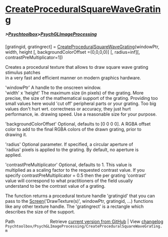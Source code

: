 # [CreateProceduralSquareWaveGrating](CreateProceduralSquareWaveGrating)
##### >[Psychtoolbox](Psychtoolbox)>[PsychGLImageProcessing](PsychGLImageProcessing)

[gratingid, gratingrect] = [CreateProceduralSquareWaveGrating](CreateProceduralSquareWaveGrating)(windowPtr, width, height [, backgroundColorOffset =(0,0,0,0)] [, radius=inf][, contrastPreMultiplicator=1])  
  
Creates a procedural texture that allows to draw square wave grating stimulus patches  
in a very fast and efficient manner on modern graphics hardware.  
  
'windowPtr' A handle to the onscreen window.  
'width' x 'height' The maximum size (in pixels) of the grating. More  
precise, the size of the mathematical support of the grating. Providing too  
small values here would 'cut off' peripheral parts or your grating. Too big  
values don't hurt wrt. correctness or accuracy, they just hurt  
performance, ie. drawing speed. Use a reasonable size for your purpose.  
  
'backgroundColorOffset' Optional, defaults to [0 0 0 0]. A RGBA offset  
color to add to the final RGBA colors of the drawn grating, prior to  
drawing it.  
  
'radius' Optional parameter. If specified, a circular aperture of  
'radius' pixels is applied to the grating. By default, no aperture is  
applied.  
  
'contrastPreMultiplicator' Optional, defaults to 1. This value is  
multiplied as a scaling factor to the requested contrast value. If you  
specify contrastPreMultiplicator = 0.5 then the per grating 'contrast'  
value will correspond to what practitioners of the field usually  
understand to be the contrast value of a grating.  
  
The function returns a procedural texture handle 'gratingid' that you can  
pass to the [Screen](Screen)('DrawTexture(s)', windowPtr, gratingid, ...) functions  
like any other texture handle. The 'gratingrect' is a rectangle which  
describes the size of the support.  




<div class="code_header" style="text-align:right;">
  <span style="float:left;">Path&nbsp;&nbsp;</span> <span class="counter">Retrieve <a href=
  "https://raw.github.com/Psychtoolbox-3/Psychtoolbox-3/beta/Psychtoolbox/PsychGLImageProcessing/CreateProceduralSquareWaveGrating.m">current version from GitHub</a> | View <a href=
  "https://github.com/Psychtoolbox-3/Psychtoolbox-3/commits/beta/Psychtoolbox/PsychGLImageProcessing/CreateProceduralSquareWaveGrating.m">changelog</a></span>
</div>
<div class="code">
  <code>Psychtoolbox/PsychGLImageProcessing/CreateProceduralSquareWaveGrating.m</code>
</div>

